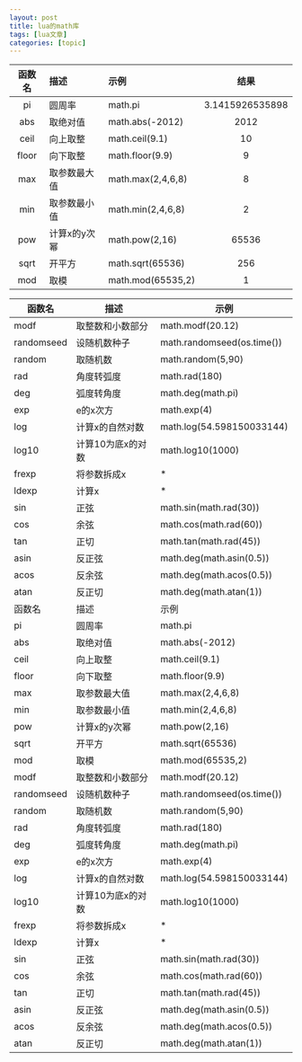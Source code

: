 ```yaml
---
layout: post
title: lua的math库 
tags: [lua文章]
categories: [topic]
---
```

<p></p>

<table>
<thead>
<tr>
<th align="center">函数名</th>
<th align="left">描述</th>
<th align="left">示例</th>
<th align="center">结果</th>
</tr>
</thead>

<tbody>
<tr>
<td align="center">pi</td>
<td align="left">圆周率</td>
<td align="left">math.pi</td>
<td align="center">3.1415926535898</td>
</tr>

<tr>
<td align="center">abs</td>
<td align="left">取绝对值</td>
<td align="left">math.abs(-2012)</td>
<td align="center">2012</td>
</tr>

<tr>
<td align="center">ceil</td>
<td align="left">向上取整</td>
<td align="left">math.ceil(9.1)</td>
<td align="center">10</td>
</tr>

<tr>
<td align="center">floor</td>
<td align="left">向下取整</td>
<td align="left">math.floor(9.9)</td>
<td align="center">9</td>
</tr>

<tr>
<td align="center">max</td>
<td align="left">取参数最大值</td>
<td align="left">math.max(2,4,6,8)</td>
<td align="center">8</td>
</tr>

<tr>
<td align="center">min</td>
<td align="left">取参数最小值</td>
<td align="left">math.min(2,4,6,8)</td>
<td align="center">2</td>
</tr>

<tr>
<td align="center">pow</td>
<td align="left">计算x的y次幂</td>
<td align="left">math.pow(2,16)</td>
<td align="center">65536</td>
</tr>

<tr>
<td align="center">sqrt</td>
<td align="left">开平方</td>
<td align="left">math.sqrt(65536)</td>
<td align="center">256</td>
</tr>

<tr>
<td align="center">mod</td>
<td align="left">取模</td>
<td align="left">math.mod(65535,2)</td>
<td align="center">1</td>
</tr>
</tbody>
</table>

<table>
<thead>
<tr>
<th>函数名</th>
<th>描述</th>
<th>示例</th>
</tr>
</thead>

<tbody>
<tr>
<td>modf</td>
<td>取整数和小数部分</td>
<td>math.modf(20.12)</td>
</tr>

<tr>
<td>randomseed</td>
<td>设随机数种子</td>
<td>math.randomseed(os.time())</td>
</tr>

<tr>
<td>random</td>
<td>取随机数</td>
<td>math.random(5,90)</td>
</tr>

<tr>
<td>rad</td>
<td>角度转弧度</td>
<td>math.rad(180)</td>
</tr>

<tr>
<td>deg</td>
<td>弧度转角度</td>
<td>math.deg(math.pi)</td>
</tr>

<tr>
<td>exp</td>
<td>e的x次方</td>
<td>math.exp(4)</td>
</tr>

<tr>
<td>log</td>
<td>计算x的自然对数</td>
<td>math.log(54.598150033144)</td>
</tr>

<tr>
<td>log10</td>
<td>计算10为底x的对数</td>
<td>math.log10(1000)</td>
</tr>

<tr>
<td>frexp</td>
<td>将参数拆成x</td>
<td>*</td>
</tr>

<tr>
<td>ldexp</td>
<td>计算x</td>
<td>*</td>
</tr>

<tr>
<td>sin</td>
<td>正弦</td>
<td>math.sin(math.rad(30))</td>
</tr>

<tr>
<td>cos</td>
<td>余弦</td>
<td>math.cos(math.rad(60))</td>
</tr>

<tr>
<td>tan</td>
<td>正切</td>
<td>math.tan(math.rad(45))</td>
</tr>

<tr>
<td>asin</td>
<td>反正弦</td>
<td>math.deg(math.asin(0.5))</td>
</tr>

<tr>
<td>acos</td>
<td>反余弦</td>
<td>math.deg(math.acos(0.5))</td>
</tr>

<tr>
<td>atan</td>
<td>反正切</td>
<td>math.deg(math.atan(1))</td>
</tr>

<tr>
<td>函数名</td>
<td>描述</td>
<td>示例</td>
</tr>

<tr>
<td>pi</td>
<td>圆周率</td>
<td>math.pi</td>
</tr>

<tr>
<td>abs</td>
<td>取绝对值</td>
<td>math.abs(-2012)</td>
</tr>

<tr>
<td>ceil</td>
<td>向上取整</td>
<td>math.ceil(9.1)</td>
</tr>

<tr>
<td>floor</td>
<td>向下取整</td>
<td>math.floor(9.9)</td>
</tr>

<tr>
<td>max</td>
<td>取参数最大值</td>
<td>math.max(2,4,6,8)</td>
</tr>

<tr>
<td>min</td>
<td>取参数最小值</td>
<td>math.min(2,4,6,8)</td>
</tr>

<tr>
<td>pow</td>
<td>计算x的y次幂</td>
<td>math.pow(2,16)</td>
</tr>

<tr>
<td>sqrt</td>
<td>开平方</td>
<td>math.sqrt(65536)</td>
</tr>

<tr>
<td>mod</td>
<td>取模</td>
<td>math.mod(65535,2)</td>
</tr>

<tr>
<td>modf</td>
<td>取整数和小数部分</td>
<td>math.modf(20.12)</td>
</tr>

<tr>
<td>randomseed</td>
<td>设随机数种子</td>
<td>math.randomseed(os.time())</td>
</tr>

<tr>
<td>random</td>
<td>取随机数</td>
<td>math.random(5,90)</td>
</tr>

<tr>
<td>rad</td>
<td>角度转弧度</td>
<td>math.rad(180)</td>
</tr>

<tr>
<td>deg</td>
<td>弧度转角度</td>
<td>math.deg(math.pi)</td>
</tr>

<tr>
<td>exp</td>
<td>e的x次方</td>
<td>math.exp(4)</td>
</tr>

<tr>
<td>log</td>
<td>计算x的自然对数</td>
<td>math.log(54.598150033144)</td>
</tr>

<tr>
<td>log10</td>
<td>计算10为底x的对数</td>
<td>math.log10(1000)</td>
</tr>

<tr>
<td>frexp</td>
<td>将参数拆成x</td>
<td>*</td>
</tr>

<tr>
<td>ldexp</td>
<td>计算x</td>
<td>*</td>
</tr>

<tr>
<td>sin</td>
<td>正弦</td>
<td>math.sin(math.rad(30))</td>
</tr>

<tr>
<td>cos</td>
<td>余弦</td>
<td>math.cos(math.rad(60))</td>
</tr>

<tr>
<td>tan</td>
<td>正切</td>
<td>math.tan(math.rad(45))</td>
</tr>

<tr>
<td>asin</td>
<td>反正弦</td>
<td>math.deg(math.asin(0.5))</td>
</tr>

<tr>
<td>acos</td>
<td>反余弦</td>
<td>math.deg(math.acos(0.5))</td>
</tr>

<tr>
<td>atan</td>
<td>反正切</td>
<td>math.deg(math.atan(1))</td>
</tr>
</tbody>
</table>